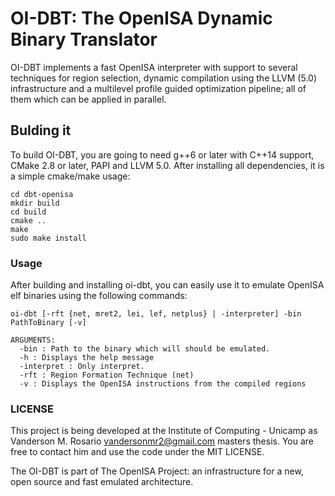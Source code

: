 # OI-DBT: The OpenISA Dynamic Binary Translator

OI-DBT implements a fast OpenISA interpreter with support to several techniques for region selection, dynamic compilation using the LLVM (5.0) infrastructure and a multilevel profile guided optimization pipeline; all of them which can be applied in parallel.

## Bulding it

To build OI-DBT, you are going to need g++6 or later with C++14 support, CMake 2.8 or later, PAPI and LLVM 5.0. After installing all dependencies, it is a simple cmake/make usage:

```
cd dbt-openisa
mkdir build
cd build
cmake ..
make
sudo make install
```

### Usage

After building and installing oi-dbt, you can easily use it to emulate OpenISA elf binaries using the following commands:

```
oi-dbt [-rft {net, mret2, lei, lef, netplus} | -interpreter] -bin PathToBinary [-v]

ARGUMENTS:
  -bin : Path to the binary which will should be emulated.
  -h : Displays the help message
  -interpret : Only interpret.
  -rft : Region Formation Technique (net)
  -v : Displays the OpenISA instructions from the compiled regions
```

### LICENSE

This project is being developed at the Institute of Computing - Unicamp as Vanderson M. Rosario <vandersonmr2@gmail.com> masters thesis. You are free to contact him and use the code under the MIT LICENSE.

The OI-DBT is part of The OpenISA Project: an infrastructure for a new, open source and fast emulated architecture.
